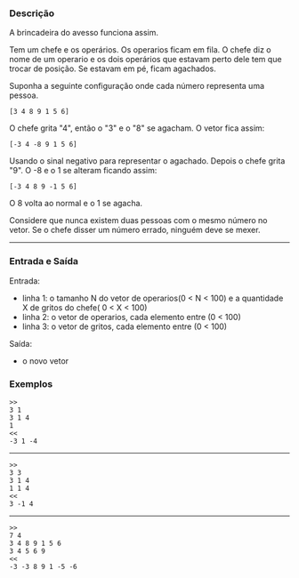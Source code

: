 ### Descrição

A brincadeira do avesso funciona assim.

Tem um chefe e os operários.
Os operarios ficam em fila.
O chefe diz o nome de um operario e os dois operários
que estavam perto dele tem que trocar de posição.
Se estavam em pé, ficam agachados.

Suponha a seguinte configuração onde cada número
representa uma pessoa.

	[3 4 8 9 1 5 6]

O chefe grita "4", então o "3" e o "8" se agacham.
O vetor fica assim:

	[-3 4 -8 9 1 5 6]

Usando o sinal negativo para representar o agachado.
Depois o chefe grita "9". O -8 e o 1 se alteram ficando
assim:

	[-3 4 8 9 -1 5 6]

O 8 volta ao normal e o 1 se agacha.

Considere que nunca existem duas pessoas com o mesmo número
no vetor. Se o chefe disser um número errado, ninguém deve
se mexer.

---

### Entrada e Saída

Entrada:
* linha 1: o tamanho N do vetor de operarios(0 < N < 100)
e a quantidade X de gritos do chefe( 0 < X < 100)
* linha 2: o vetor de operarios, cada elemento entre (0 < 100)
* linha 3: o vetor de gritos, cada elemento entre (0 < 100)

Saída:
* o novo vetor

### Exemplos

	>>
	3 1
	3 1 4
	1
	<<
	-3 1 -4

---

	>>
	3 3
	3 1 4
	1 1 4
	<<
	3 -1 4

---

	>>
	7 4
	3 4 8 9 1 5 6
	3 4 5 6 9
	<<
	-3 -3 8 9 1 -5 -6
